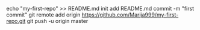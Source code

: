 echo "my-first-repo" >> README.md
init
add README.md
commit -m "first commit"
git remote add origin https://github.com/Marija999/my-first-repo.git
git push -u origin master

